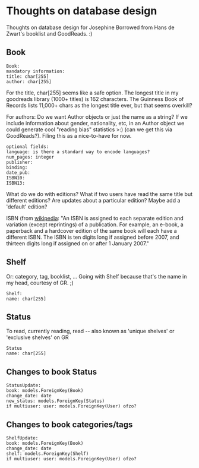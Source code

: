 # Thoughts on database design

Thoughts on database design for Josephine
Borrowed from Hans de Zwart's booklist and GoodReads. :)

## Book

```
Book:
mandatory information:
title: char[255] 
author: char[255]
```
For the title, char[255] seems like a safe option. The longest title in my goodreads library (1000+ titles) is 162 characters. The Guinness Book of Records lists 11,000+ chars as the longest title ever, but that seems overkill?

For authors: Do we want Author objects or just the name as a string? If we include information about gender, nationality, etc, in an Author object we could generate cool "reading bias" statistics >:) (can we get this via GoodReads?). Filing this as a nice-to-have for now.

```
optional fields:
language: is there a standard way to encode languages?
num_pages: integer
publisher:
binding:
date_pub: 
ISBN10: 
ISBN13: 
```

What do we do with editions? What if two users have read the same title but different editions? Are updates about a particular edition? Maybe add a 'default' edition? 

ISBN (from [wikipedia](https://en.wikipedia.org/wiki/International_Standard_Book_Number):
"An ISBN is assigned to each separate edition and variation (except reprintings) of a publication. For example, an e-book, a paperback and a hardcover edition of the same book will each have a different ISBN. The ISBN is ten digits long if assigned before 2007, and thirteen digits long if assigned on or after 1 January 2007."

## Shelf

Or: category, tag, booklist, ...
Going with Shelf because that's the name in my head, courtesy of GR. ;)
```
Shelf:
name: char[255]
```

## Status

To read, currently reading, read -- also known as 'unique shelves' or 'exclusive shelves' on GR

```
Status
name: char[255]
```

## Changes to book Status

```
StatusUpdate:
book: models.ForeignKey(Book)
change_date: date
new_status: models.ForeignKey(Status)
if multiuser: user: models.ForeignKey(User) ofzo?
```

## Changes to book categories/tags

```
ShelfUpdate:
book: models.ForeignKey(Book)
change_date: date
shelf: models.ForeignKey(Shelf)
if multiuser: user: models.ForeignKey(User) ofzo?
```
